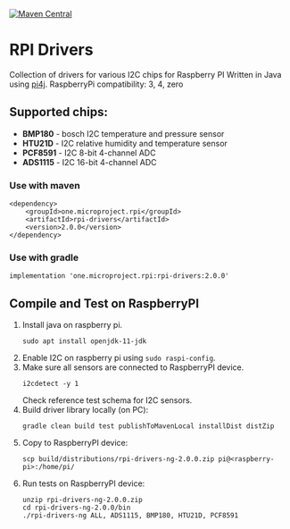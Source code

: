 [![Maven Central](https://maven-badges.herokuapp.com/maven-central/one.microproject.rpi/rpi-drivers/badge.svg)](https://maven-badges.herokuapp.com/maven-central/one.microproject.rpi/rpi-drivers)

# RPI Drivers
Collection of drivers for various I2C chips for Raspberry PI
Written in Java using [pi4j](http://pi4j.com/).
RaspberryPi compatibility: 3, 4, zero

## Supported chips:
* __BMP180__ - bosch I2C temperature and pressure sensor
* __HTU21D__ - I2C relative humidity and temperature sensor
* __PCF8591__ - I2C 8-bit 4-channel ADC
* __ADS1115__ - I2C 16-bit 4-channel ADC

### Use with maven
```
<dependency>
    <groupId>one.microproject.rpi</groupId>
    <artifactId>rpi-drivers</artifactId>
    <version>2.0.0</version>
</dependency>
```

### Use with gradle
```
implementation 'one.microproject.rpi:rpi-drivers:2.0.0'
```

## Compile and Test on RaspberryPI
1. Install java on raspberry pi.
   ```
   sudo apt install openjdk-11-jdk
   ```
2. Enable I2C on raspberry pi using ``sudo raspi-config``.
3. Make sure all sensors are connected to RaspberryPI device.
   ```
   i2cdetect -y 1
   ```
   Check reference test schema for I2C sensors.
4. Build driver library locally (on PC):
   ```
   gradle clean build test publishToMavenLocal installDist distZip
   ```
5. Copy to RaspberryPI device:
   ```
   scp build/distributions/rpi-drivers-ng-2.0.0.zip pi@<raspberry-pi>:/home/pi/
   ```
6. Run tests on RaspberryPI device:
   ```
   unzip rpi-drivers-ng-2.0.0.zip
   cd rpi-drivers-ng-2.0.0/bin
   ./rpi-drivers-ng ALL, ADS1115, BMP180, HTU21D, PCF8591 
   ```
